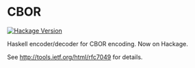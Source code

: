 CBOR
====
[![Hackage Version](http://img.shields.io/hackage/v/CBOR.svg)](http://hackage.haskell.org/package/CBOR)

Haskell encoder/decoder for CBOR encoding. Now on Hackage.

See http://tools.ietf.org/html/rfc7049 for details.
